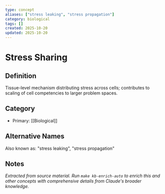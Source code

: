 ```yaml
---
type: concept
aliases: ["stress leaking", "stress propagation"]
category: biological
tags: []
created: 2025-10-20
updated: 2025-10-20
---
```


# Stress Sharing

## Definition

Tissue-level mechanism distributing stress across cells; contributes to scaling of cell competencies to larger problem spaces.

## Category

- Primary: [[Biological]]

## Alternative Names

Also known as: "stress leaking", "stress propagation"

## Notes

*Extracted from source material. Run `make kb-enrich-auto` to enrich this and other concepts with comprehensive details from Claude's broader knowledge.*
